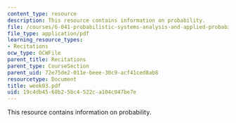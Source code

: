 ```yaml
---
content_type: resource
description: This resource contains information on probability.
file: /courses/6-041-probabilistic-systems-analysis-and-applied-probability-spring-2006/19c4db4568b25bc4522ca104c047be7e_week03.pdf
file_type: application/pdf
learning_resource_types:
- Recitations
ocw_type: OCWFile
parent_title: Recitations
parent_type: CourseSection
parent_uid: 72e75de2-011e-beee-30c9-acf41ced8ab8
resourcetype: Document
title: week03.pdf
uid: 19c4db45-68b2-5bc4-522c-a104c047be7e
---
```

This resource contains information on probability.

